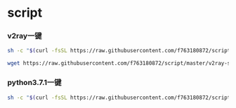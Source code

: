 # script
### v2ray一键
```bash
sh -c "$(curl -fsSL https://raw.githubusercontent.com/f763180872/script/master/v2ray.sh)"

wget https://raw.githubusercontent.com/f763180872/script/master/v2ray-ssl.sh -O v2ray-ssl.sh && sh ./v2ray-ssl.sh 127.0.0.1
```
### python3.7.1一键
```bash
sh -c "$(curl -fsSL https://raw.githubusercontent.com/f763180872/script/master/install_python3.7.1.sh)"
```
